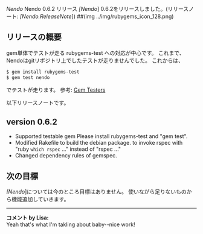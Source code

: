 *Nendo* Nendo 0.6.2 リリース
*[Nendo*] 0.6.2をリリースしました。(リリースノート: *[Nendo.ReleaseNote*])
##(img ../img/rubygems_icon_128.png)
## リリースの概要
gem単体でテストが走る rubygems-test への対応が中心です。
これまで、Nendoはgitリポジトリ上でしたテストが走りませんでした。
これからは、
```bash
$ gem install rubygems-test
$ gem test nendo
```
でテストが走ります。
 参考: [Gem Testers](http://test.rubygems.org:/)

以下リリースノートです。
## version 0.6.2
- Supported testable gem
   Please install rubygems-test and "gem test".
- Modified Rakefile to build the debian package.
   to invoke rspec with "ruby `which rspec` ..." instead of "rspec ..."
- Changed dependency rules of gemspec.

## 次の目標
*[Nendo*]については今のところ目標はありません。
使いながら足りないものから機能追加していきます。



---

**コメント by Lisa:**  
Yeah that's what I'm takling about baby--nice work!
